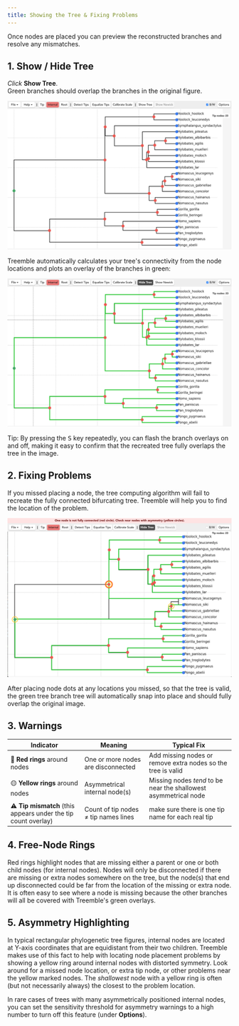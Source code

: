 ```yaml
---
title: Showing the Tree & Fixing Problems
---
```


Once nodes are placed you can preview the reconstructed branches and resolve any mismatches.

## 1. Show / Hide Tree

*Click* **Show Tree**.  
Green branches should overlap the branches in the original figure.

![Nodes placed screenshot](/img/Docs/Treemble_with_nodes_on.png)

Treemble automatically calculates your tree's connectivity from the node locations and plots an overlay of the branches in green:

![Show tree screenshot](/img/Docs/Treemble_with_show_tree_but_not_tip_names.png)

Tip: By pressing the <kbd>S</kbd> key repeatedly, you can flash the branch overlays on and off, making it easy to confirm that the recreated tree fully overlaps the tree in the image.

## 2. Fixing Problems

If you missed placing a node, the tree computing algorithm will fail to recreate the fully connected bifurcating tree.  Treemble will help you to find the location of the problem.

![Problems screenshot](/img/Docs/connection_problems.png)

After placing node dots at any locations you missed, so that the tree is valid, the green tree branch tree will automatically snap into place and should fully overlap the original image. 

## 3. Warnings

| Indicator | Meaning | Typical Fix |
|--------------|---------|-------------|
| 🔴 **Red rings** around nodes | One or more nodes are disconnected  | Add missing nodes or remove extra nodes so the tree is valid |
| 🟡 **Yellow rings** around nodes | Asymmetrical internal node(s) | Missing nodes *tend* to be near the shallowest asymmetrical node |
| ⚠️ **Tip mismatch** (this appears under the tip count overlay)  | Count of tip nodes ≠ tip names lines | make sure there is one tip name for each real tip |

## 4. Free-Node Rings

Red rings highlight nodes that are missing either a parent or one or both child nodes (for internal nodes). Nodes will only be disconnected if there are missing or extra nodes somewhere on the tree, but the node(s) that end up disconnected could be far from the location of the missing or extra node. It is often easy to see where a node is missing because the other branches will all be covered with Treemble's green overlays.

## 5. Asymmetry Highlighting

In typical rectangular phylogenetic tree figures, internal nodes are located at Y-axis coordinates that are equidistant from their two children. Treemble makes use of this fact to help with locating node placement problems by showing a yellow ring around internal nodes with distorted symmetry. Look around for a missed node location, or extra tip node, or other problems near the yellow marked nodes. The *shallowest* node with a yellow ring is often (but not necessarily always) the closest to the problem location.

In rare cases of trees with many asymmetrically positioned internal nodes, you can set the sensitivity threshold for asymmetry warnings to a high number to turn off this feature (under **Options**).



